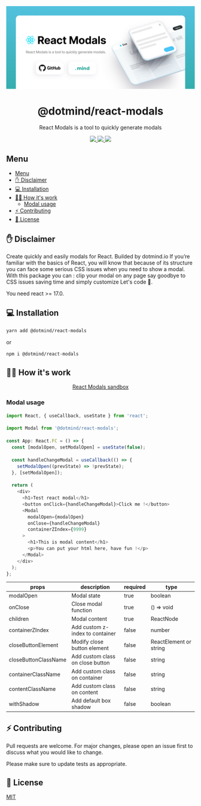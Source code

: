 <div align="center">
  <img alt="Logo" src="./react-modals-dotmind.jpg" />
</div>
<h1 align="center">
  @dotmind/react-modals
</h1>
<p align="center">
  React Modals is a tool to quickly generate modals
</p>
<p align="center">
  <a href="https://github.com/dotmind/react-modals">
    <img src="https://img.shields.io/npm/v/@dotmind/react-modals" />
  </a>
  <a href="https://github.com/dotmind/react-modals">
    <img src="https://img.shields.io/github/license/dotmind/react-modals" />
  </a>
  <a href="https://github.com/dotmind/react-modals">
    <img src="https://img.shields.io/npm/types/typescript" />
  </a>
</p>

## Menu

- [Menu](#menu)
- [✋ Disclaimer](#-disclaimer)
- [💻 Installation](#-installation)
- [👷‍♂️ How it's work](#️-how-its-work)
  - [Modal usage](#modal-usage)
- [⚡️ Contributing](#️-contributing)
- [🔐 License](#-license)

## ✋ Disclaimer

Create quickly and easily modals for React. Builded by dotmind.io
If you’re familiar with the basics of React, you will know that because of its structure you can face some serious CSS issues when you need to show a modal.
With this package you can :
clip your modal on any page
say goodbye to CSS issues
saving time and simply customize
Let's code 🚀.

You need react >= 17.0.

## 💻 Installation

```bash
yarn add @dotmind/react-modals
```

or

```bash
npm i @dotmind/react-modals
```

## 👷‍♂️ How it's work

<p align="center">
  <a target="_blank" href="https://codesandbox.io/s/react-modals-jumgq">
    React Modals sandbox
  </a>
</p>

### Modal usage

```javascript
import React, { useCallback, useState } from 'react';

import Modal from '@dotmind/react-modals';

const App: React.FC = () => {
  const [modalOpen, setModalOpen] = useState(false);

  const handleChangeModal = useCallback(() => {
    setModalOpen((prevState) => !prevState);
  }, [setModalOpen]);

  return (
    <div>
      <h1>Test react modal</h1>
      <button onClick={handleChangeModal}>Click me !</button>
      <Modal
        modalOpen={modalOpen}
        onClose={handleChangeModal}
        containerZIndex={9999}
      >
        <h1>This is modal content</h1>
        <p>You can put your html here, have fun !</p>
      </Modal>
    </div>
  );
};
```

| props                | description                      | required | type                   |
| -------------------- | -------------------------------- | -------- | ---------------------- |
| modalOpen            | Modal state                      | true     | boolean                |
| onClose              | Close modal function             | true     | () => void             |
| children             | Modal content                    | true     | ReactNode              |
| containerZIndex      | Add custom z-index to container  | false    | number                 |
| closeButtonElement   | Modify close button element      | false    | ReactElement or string |
| closeButtonClassName | Add custom class on close button | false    | string                 |
| containerClassName   | Add custom class on container    | false    | string                 |
| contentClassName     | Add custom class on content      | false    | string                 |
| withShadow           | Add default box shadow           | false    | boolean                |

## ⚡️ Contributing

Pull requests are welcome. For major changes, please open an issue first to discuss what you would like to change.

Please make sure to update tests as appropriate.

## 🔐 License

[MIT](https://choosealicense.com/licenses/mit/)
